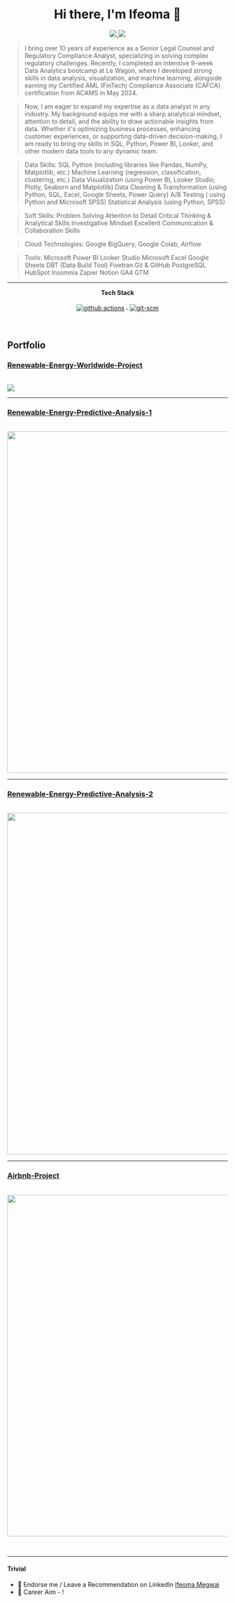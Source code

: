 <h1 align="center">Hi there, I'm Ifeoma 👋</h1>

<p align="center"> 
 <a href="https://github.com/ifeomamegwai" alt="ifeoma megwai's github">
   <img src="https://img.shields.io/badge/-@ifeomamegwai-%23181717?style=flat-square&logo=github" />
 </a>
 <a href="https://www.linkedin.com/in/ifeoma-megwai/" alt="ifeoma megwai's linkedin">
   <img src="https://img.shields.io/badge/-ifeomamegwai-blue?style=flat-square&logo=Linkedin&logoColor=white&link=https://www.linkedin.com/in/ifeoma-megwai/" />
 </a>
</p>

> I bring over 10 years of experience as a Senior Legal Counsel and Regulatory Compliance Analyst, specializing in solving complex regulatory challenges. Recently, I completed an intensive 9-week Data Analytics bootcamp at Le Wagon, where I developed strong skills in data analysis, visualization, and machine learning, alongside earning my Certified AML (FinTech) Compliance Associate (CAFCA) certification from ACAMS in May 2024.

> Now, I am eager to expand my expertise as a data analyst in any industry. My background equips me with a sharp analytical mindset, attention to detail, and the ability to draw actionable insights from data. Whether it's optimizing business processes, enhancing customer experiences, or supporting data-driven decision-making, I am ready to bring my skills in SQL, Python, Power BI, Looker, and other modern data tools to any dynamic team.


> Data Skills:
>  SQL
> Python (including libraries like Pandas, NumPy, Matplotlib, etc.)
> Machine Learning (regression, classification, clustering, etc.)
> Data Visualization (using Power BI, Looker Studio, Plotly, Seaborn and Matplotlib)
> Data Cleaning & Transformation (using Python, SQL, Excel, Google Sheets, Power Query)
> A/B Testing ( using Python and Microsoft SPSS)
> Statistical Analysis (using Python, SPSS)

> Soft Skills:
> Problem Solving
> Attention to Detail
> Critical Thinking & Analytical Skills
> Investigative Mindset
> Excellent Communication & Collaboration Skills


> Cloud Technologies:
> Google BigQuery,
> Google Colab,
> Airflow

> Tools:
> Microsoft Power BI
> Looker Studio
> Microsoft Excel
> Google Sheets
> DBT (Data Build Tool)
> Fivetran
> Git & GitHub
> PostgreSQL
> HubSpot
> Insomnia
> Zapier
> Notion
> GA4
> GTM

---

<p align="center"> 
 <strong>
  Tech Stack
  </strong>
</p>

<p align="center">

 <a href="https://docs.github.com/en/actions">
    <img src="https://www.vectorlogo.zone/logos/github/github-ar21.svg" alt="github actions" style="vertical-align:top; margin:4px">
  </a>
  <a href="https://www.git.com">
    <img src="https://www.vectorlogo.zone/logos/git-scm/git-scm-ar21.svg" alt="git-scm" style="vertical-align:top; margin:4px">
  </a>
  
</p>




<br/>
 <h2> Portfolio </h2>

 
<p>
  <h3> <a href="https://github.com/ifeomamegwai/Renewable-Energy-Worldwide-Project" target="_blank"> Renewable-Energy-Worldwide-Project</a> </h3>

 
 <br/>
    <a href="https://github.com/ifeomamegwai/Renewable-Energy-Worldwide-Project" target="_blank"> <img src="https://github.com/user-attachments/assets/1a979b99-df94-41cc-9bf9-0b35e5d82c31" /> </a> 
</p>


---


<p>
 <h3> <a href="https://github.com/ifeomamegwai/Renewable-Energy-Predictive-Analysis-1" target="_blank"> Renewable-Energy-Predictive-Analysis-1</a> </h3>

 
 <br/>
<a href="https://github.com/ifeomamegwai/Renewable-Energy-Predictive-Analysis-1" target="_blank">  <img src="https://github.com/user-attachments/assets/9464019b-e574-41e3-9231-9413dffdb2c1" width="780px" /> </a> 


</p>

---


<p>
  <h3> <a href="https://github.com/ifeomamegwai/Renewable-Energy-Predictive-Analysis-2" target="_blank"> Renewable-Energy-Predictive-Analysis-2 </a> </h3>

 
 <br/>
  <a href="https://github.com/ifeomamegwai/Renewable-Energy-Predictive-Analysis-2" target="_blank"> <img src="https://github.com/user-attachments/assets/4f7e5d18-d6f7-4275-b1e0-e20a0ad0ba59" width="780px"/> </a>

</p>


---


<p>
  <h3> <a href="https://github.com/ifeomamegwai/Airbnb-Project" target="_blank"> Airbnb-Project </a> </h3>

 
 <br/>
      <a href="https://github.com/ifeomamegwai/Airbnb-Project" target="_blank"> <img src="https://github.com/user-attachments/assets/b5ae2375-dcf1-44d4-ab77-4f14de421ac4" width="780px"/>  </a> 

</p>


<br/>

---

#### Trivial
- 🦸 Endorse me / Leave a Recommendation on LinkedIn <a href="https://www.linkedin.com/in/ifeoma-megwai/" target="_blank">Ifeoma Megwai</a> 
- 🦸 Career Aim - ! 
